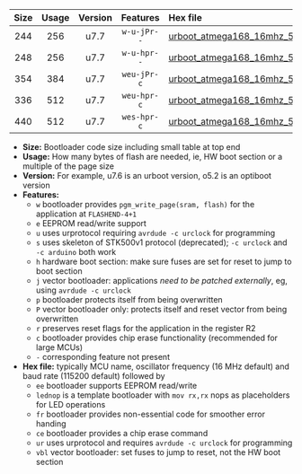 |Size|Usage|Version|Features|Hex file|
|:-:|:-:|:-:|:-:|:--|
|244|256|u7.7|`w-u-jPr--`|[urboot_atmega168_16mhz_500000bps_lednop_ur_vbl.hex](https://raw.githubusercontent.com/stefanrueger/urboot.hex/main/mcus/atmega168/fcpu_16mhz/500000_bps/urboot_atmega168_16mhz_500000bps_lednop_ur_vbl.hex)|
|248|256|u7.7|`w-u-hpr--`|[urboot_atmega168_16mhz_500000bps_lednop_fr_ur.hex](https://raw.githubusercontent.com/stefanrueger/urboot.hex/main/mcus/atmega168/fcpu_16mhz/500000_bps/urboot_atmega168_16mhz_500000bps_lednop_fr_ur.hex)|
|354|384|u7.7|`weu-jPr-c`|[urboot_atmega168_16mhz_500000bps_ee_lednop_fr_ce_ur_vbl.hex](https://raw.githubusercontent.com/stefanrueger/urboot.hex/main/mcus/atmega168/fcpu_16mhz/500000_bps/urboot_atmega168_16mhz_500000bps_ee_lednop_fr_ce_ur_vbl.hex)|
|336|512|u7.7|`weu-hpr-c`|[urboot_atmega168_16mhz_500000bps_ee_lednop_fr_ce_ur.hex](https://raw.githubusercontent.com/stefanrueger/urboot.hex/main/mcus/atmega168/fcpu_16mhz/500000_bps/urboot_atmega168_16mhz_500000bps_ee_lednop_fr_ce_ur.hex)|
|440|512|u7.7|`wes-hpr-c`|[urboot_atmega168_16mhz_500000bps_ee_lednop_fr_ce.hex](https://raw.githubusercontent.com/stefanrueger/urboot.hex/main/mcus/atmega168/fcpu_16mhz/500000_bps/urboot_atmega168_16mhz_500000bps_ee_lednop_fr_ce.hex)|

- **Size:** Bootloader code size including small table at top end
- **Usage:** How many bytes of flash are needed, ie, HW boot section or a multiple of the page size
- **Version:** For example, u7.6 is an urboot version, o5.2 is an optiboot version
- **Features:**
  + `w` bootloader provides `pgm_write_page(sram, flash)` for the application at `FLASHEND-4+1`
  + `e` EEPROM read/write support
  + `u` uses urprotocol requiring `avrdude -c urclock` for programming
  + `s` uses skeleton of STK500v1 protocol (deprecated); `-c urclock` and `-c arduino` both work
  + `h` hardware boot section: make sure fuses are set for reset to jump to boot section
  + `j` vector bootloader: applications *need to be patched externally*, eg, using `avrdude -c urclock`
  + `p` bootloader protects itself from being overwritten
  + `P` vector bootloader only: protects itself and reset vector from being overwritten
  + `r` preserves reset flags for the application in the register R2
  + `c` bootloader provides chip erase functionality (recommended for large MCUs)
  + `-` corresponding feature not present
- **Hex file:** typically MCU name, oscillator frequency (16 MHz default) and baud rate (115200 default) followed by
  + `ee` bootloader supports EEPROM read/write
  + `lednop` is a template bootloader with `mov rx,rx` nops as placeholders for LED operations
  + `fr` bootloader provides non-essential code for smoother error handing
  + `ce` bootloader provides a chip erase command
  + `ur` uses urprotocol and requires `avrdude -c urclock` for programming
  + `vbl` vector bootloader: set fuses to jump to reset, not the HW boot section
